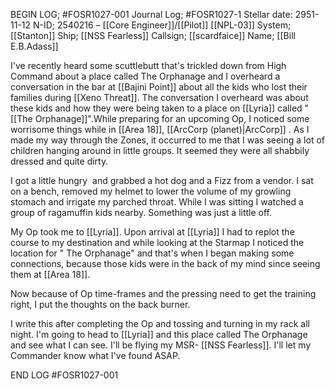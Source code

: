 BEGIN LOG; #FOSR1027-001
Journal Log; #FOSR1027-1
Stellar date: 2951-11-12
N-ID; 2540216 – [[Core Engineer]]/[[Pilot]] [[NPL-03]]
System; [[Stanton]]
Ship; [[NSS Fearless]]
Callsign; [[scardfaice]]
Name; [[Bill E.B.Adass]]

I've recently heard some scuttlebutt that's trickled down from High Command about a place called The Orphanage and I overheard a conversation in the bar at [[Bajini Point]] about all the kids who lost their families during [[Xeno Threat]]. The conversation I overheard was about these kids and how they were being taken to a place on [[Lyria]] called "[[The Orphanage]]".While preparing for an upcoming Op, I noticed some worrisome things while in [[Area 18]], [[ArcCorp (planet)|ArcCorp]] . As I made my way through the Zones, it occurred to me that I was seeing a lot of children hanging around in little groups. It seemed they were all shabbily dressed and quite dirty.

I got a little hungry  and grabbed a hot dog and a Fizz from a vendor. I sat on a bench, removed my helmet to lower the volume of my growling stomach and irrigate my parched throat. While I was sitting I watched a group of ragamuffin kids nearby. Something was just a little off.

My Op took me to [[Lyria]]. Upon arrival at [[Lyria]] I had to replot the course to my destination and while looking at the Starmap I noticed the location for " The Orphanage" and that's when I began making some connections, because those kids were in the back of my mind since seeing them at [[Area 18]].

Now because of Op time-frames and the pressing need to get the training right, I put the thoughts on the back burner.

I write this after completing the Op and tossing and turning in my rack all night. I'm going to head to [[Lyria]] and this place called The Orphanage and see what I can see. I'll be flying my MSR- [[NSS Fearless]]. I'll let my Commander know what I've found ASAP.

END LOG #FOSR1027-001